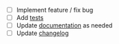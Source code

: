 - [ ] Implement feature / fix bug
 - [ ] Add [tests](https://github.com/choderalab/openmmtools/tree/master/openmmtools/tests)
 - [ ] Update [documentation](https://github.com/choderalab/openmmtools/tree/master/docs) as needed
 - [ ] Update [changelog](https://github.com/choderalab/openmmtools/blob/master/docs/releasehistory.rst)